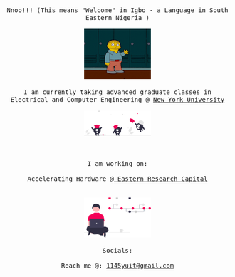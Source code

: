 <p align="center">
  </br>
      <samp>Nnoo!!! 
        (This means "Welcome" in Igbo - a Language in South Eastern Nigeria )</samp>
  </br>
  <samp>
    </br>
      <img src="assets/wav.gif" width="150px"> 
    <br/>
     </br>
      I am currently taking advanced graduate classes in Electrical and Computer Engineering @ <a href=https://nyu.edu/ target="blank">New York University</a>
    <br/>
    </br>
      <img src="assets/col.svg" width="150px"> 
    </br>
  <br/>
  </br>
      </br>I am working on:<br/>
      </br>
            Accelerating Hardware <a href=ipfs://eastern-research.eth target="blank">@ Eastern Research Capital</a>
  <br/>
  
  
  </samp>
  <br/>
  </div>
    </br>
      <img src="assets/vc.svg" width="150px">
    <br/>
  <samp></br> Socials: <br/></samp>
  
  <samp>
  </br>
      Reach me @: <a href=mailto:inschoolsng@gmail.com target="blank">1145yuit@gmail.com</a>
  <br/>
  </samp>
</p>
